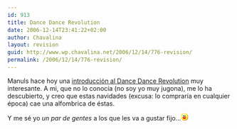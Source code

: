 ```yaml
---
id: 913
title: Dance Dance Revolution
date: 2006-12-14T23:41:22+02:00
author: Chavalina
layout: revision
guid: http://www.wp.chavalina.net/2006/12/14/776-revision/
permalink: /2006/12/14/776-revision/
---
```

Manuls hace hoy una <a href="http://manuls.inopia.net/archivos/introduccion-al-dance-dance-revolution" target="_blank">introducción al Dance Dance Revolution</a> muy interesante. A mi, que no lo conocía (no soy yo muy jugona), me lo ha descubierto, y creo que estas navidades (excusa: lo compraría en cualquier época) cae una alfombrica de éstas.

Y me sé yo _un par de gentes_ a los que les va a gustar fijo…![emo](/imagenes/emoticonos/risa.gif)
